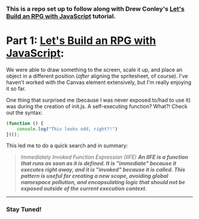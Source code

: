 ### This is a repo set up to follow along with Drew Conley's [Let's Build an RPG with JavaScript](https://www.youtube.com/watch?v=fyi4vfbKEeo&list=PLcjhmZ8oLT0r9dSiIK6RB_PuBWlG1KSq_&index=1) tutorial.

# Part 1: [Let's Build an RPG with JavaScript](https://www.youtube.com/watch?v=fyi4vfbKEeo&list=PLcjhmZ8oLT0r9dSiIK6RB_PuBWlG1KSq_&index=2):

We were able to draw something to the screen, scale it up, and place an object in a different position (*after* aligning the spritesheet, of course).
I've haven't worked with the Canvas element extensively, but I'm really enjoying it so far.

One thing that surprised me (because I was never exposed to/had to use it) was during the creation of init.js. A self-executing function? What?! Check out the syntax:
```js
(function () {
    console.log("This looks odd, right?!")
})();
```
This led me to do a quick search and in summary:
> *Immediately Invoked Function Expression (IIFE)*
***An IIFE is a function that runs as soon as it is defined. It is "immediate" because it executes right away, and it is "invoked" because it is called. This pattern is useful for creating a new scope, avoiding global namespace pollution, and encapsulating logic that should not be exposed outside of the current execution context.***

---

### Stay Tuned!
